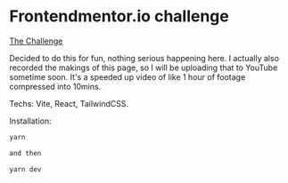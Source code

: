# Frontendmentor.io challenge 

[The Challenge](https://www.frontendmentor.io/challenges/huddle-landing-page-with-a-single-introductory-section-B_2Wvxgi0)

Decided to do this for fun, nothing serious happening here. I actually also recorded the makings of this page, so I will be uploading that to YouTube
sometime soon. It's a speeded up video of like 1 hour of footage compressed into 10mins. 

Techs: Vite, React, TailwindCSS.

Installation: 

```bash
yarn

and then 

yarn dev
```

